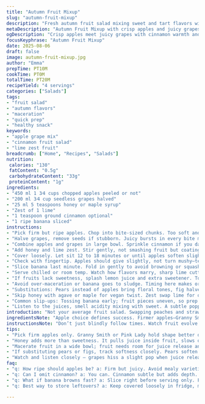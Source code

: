 ```yaml
---
title: "Autumn Fruit Mixup"
slug: "autumn-fruit-mixup"
description: "Fresh autumn fruit salad mixing sweet and tart flavors with a hint of citrus. Uses apples and grapes instead of peaches and strawberries. Adds cinnamon for warmth, and a splash of honey replaces sugar. Let fruits mingle, releasing vibrant juices and softening just enough. A quick maceration with lime zest to brighten, finished by folding in banana slices without mushiness. No gluten nuts eggs or dairy. A blend of textures from crisp apple to soft banana with juicy grape bursts."
metaDescription: "Autumn Fruit Mixup with crisp apples and juicy grapes, lime zest kick, cinnamon warmth plus banana finishing touch. Slow maceration balances texture and juice."
ogDescription: "Crisp apples meet juicy grapes with cinnamon warmth and lime zest punch. Banana folds in last to keep texture fresh. Watch juices, timing’s everything."
focusKeyphrase: "Autumn Fruit Mixup"
date: 2025-08-06
draft: false
image: autumn-fruit-mixup.jpg
author: "Emma"
prepTime: PT10M
cookTime: PT0M
totalTime: PT20M
recipeYield: "4 servings"
categories: ["Salads"]
tags:
- "fruit salad"
- "autumn flavors"
- "maceration"
- "quick prep"
- "healthy snack"
keywords:
- "apple grape mix"
- "cinnamon fruit salad"
- "lime zest fruit"
breadcrumb: ["Home", "Recipes", "Salads"]
nutrition: 
 calories: "130"
 fatContent: "0.5g"
 carbohydrateContent: "33g"
 proteinContent: "1g"
ingredients:
- "450 ml 1 3⁄4 cups chopped apples peeled or not"
- "200 ml 3⁄4 cup seedless grapes halved"
- "25 ml 5 teaspoons honey or maple syrup"
- "Zest of 1 lime"
- "1 teaspoon ground cinnamon optional"
- "1 ripe banana sliced"
instructions:
- "Pick firm but ripe apples. Chop into bite-sized chunks. Too soft and it turns mushy fast."
- "Halve grapes, remove seeds if stubborn. Juicy bursts in every bite matter here."
- "Combine apples and grapes in large bowl. Sprinkle cinnamon if you dare, adds subtle autumn warmth."
- "Add honey and lime zest. Stir gently, not smashing fruit but coating each piece evenly."
- "Cover loosely. Let sit 12 to 18 minutes or until apples soften slightly, grapes shine with juice."
- "Check with fingertip. Apples should give slightly, not turn mushy—texture is key."
- "Slice banana last minute. Fold in gently to avoid browning or squashy mess."
- "Serve chilled or room temp. Watch how flavors marry, sharp lime cutting sweetness, cinnamon lurking beneath."
- "If fruits lack sweetness, splash lemon juice and extra sweetener. Too runny? Drain half juice before adding banana."
- "Avoid over-maceration or banana goes to sludge. Timing here makes or breaks."
- "Substitutions: Pears instead of apples bring floral tones, fig halves instead of grapes add honeyed depth."
- "Skip honey with agave or maple for vegan twist. Zest swap lime for orange if preferred more mellow notes."
- "Common slip-ups: Tossing banana early; fruit pieces uneven, so prep homogeneous chunks."
- "Listen to the juices, smell acidity mixing with sweet. A subtle popping sound from grapes releasing juice is a green light."
introduction: "Not your average fruit salad. Swapping peaches and strawberries for apples and grapes to chase that autumn vibe. Apple’s crisp snap against juicy grape pops. Honey replaces plain sugar, bringing subtle earthy sweetness plus a stickier texture. Cinnamon is optional but staple in my kitchen come fall. Citrus zest—lime because it cuts sharper than lemon—awaken the fruit, no flatness allowed. Banana waits till the last second so it stays firm—learned that the hard way. Letting the apples soften just a whisper creates harmony between crunch and juice. A fresh salad demands respect for timing, sensory checks, knowing your fruit’s moods. Sounds like just a bowl of fruit? Wait till you hear how the grapes hiss as juice spills—the real clue your mix is ready."
ingredientsNote: "Apple choice defines success. Firmer apples—Granny Smith, Pink Lady—hold shape and resist mushiness in maceration better than mealy ones. Peeling apples optional; keeps nutrients but peeling improves texture if skin is tough. Grapes must be seedless or deseeded to avoid bitter bites. Honey is not just sweetener; it gives body and slows juice excess while marrying perfectly with cinnamon notes. Lime zest adds sharp brightness missing in many autumn fruit combos. Cinnamon optional but highly recommended to lift the entire bowl. Banana waits till end to keep bright and avoid brown mush spots—cut just before serving. Substitutes like pears or figs change texture and sweetness profile but keep the same principles: balance, timing, and freshness."
instructionsNote: "Don’t just blindly follow times. Watch fruit evolve visually and by touch. Apples need to soften a slight bit—no one wants raw crispness or mush. A gentle squeeze test shows when to stop. The maceration isn’t about simmering or cooking; just coaxing juice and softening. Stir gently to avoid breaking grapes or apples. Use a large bowl so fruit gets even coating without bruising. Bananas get tossed in only when ready to serve—too early means a brown, slimy endgame. Cover the bowl loosely to avoid condensation drips inside interfering with texture. If juices flood too much, a quick drain or paper towel helps avoid watery pudding. Texture is king here; crisp, juicy contrast with soft banana finish. Experiment with zest type and sweetener to fine-tune acidity vs sweetness."
tips:
- "Pick firm apples only. Granny Smith or Pink Lady hold shape better during maceration. Avoid mealy or overripe – mush ruins texture fast. Peeling is optional but tough skins can distract from softness balance. Peeling also lessens bitterness. Halve grapes carefully – seedless only or remove seeds to stop bitter. Use gentle stirring to coat fruit but don’t crush grapes or apples. Watch fruit carefully when sitting out; no more than 18 minutes max. Longer means mush, less juice contrast."
- "Honey adds more than sweetness. It pulls juice inside fruit, slows over-softening. Maple or agave swap for vegan but note texture shifts slightly. Cinnamon is subtle but highly recommended. Adds aroma that works well with tart lime zest. Zest—lime or orange—sprinkle finely. Lime cuts sharp, orange mellows. Don’t use juice here; zest releases oils without extra moisture. Fold banana in only last minute to avoid browning. Slice evenly – large chunks turn mushy, tiny bits disappear. Timing is king here, watch texture visually and by touch."
- "Macerate fruit in a wide bowl; fruit needs room for juice release and spice distribution. Cover loosely but not airtight to avoid condensation dripping back on fruit, making it soggy. Let sit on counter; room temp helps juice develop faster than fridge chill. Scoop out banana right before serving. If mix feels too wet, drain juice carefully with spoon or paper towel – too much liquid breaks structure. Banana absorbs liquid fast, so keep juice level under control. Adjust sweetness with lemon juice if fruit tastes flat – avoid sugar-heavy fixes; honey blends better."
- "If substituting pears or figs, track softness closely. Pears soften quicker than apples, figs add moisture. Both sweeten mix but change texture heavily. Use cinnamon sparingly with figs, figs are already sweet and dense. Lime zest stays a must for balance. Agave changes flavor profile slightly, maple more rustic. Keep banana timing consistent no matter substitute. Macerating too long causes flavor fade and banana mush. Test fruit with fingertip, slight give is ready. Not squishy, still some crunch."
- "Watch and listen closely – grapes hiss a slight pop when juice releases, smells fragrant with cinnamon hitting nose. Texture contrast the goal: crisp apple, juicy grape bursts, soft banana finish. If juice floods fruit too much, drain well before adding banana to keep softness intact. Don’t overmix during folding or you bruise fruit and lose vibrant notes. Letting fruit sit longer drains juices, not melds flavors here. Keep maceration time tight, rely on sensory signals over clock timeline rigidly."
faq:
- "q: How ripe should apples be? a: Firm but juicy. Avoid mealy varieties. Test squeeze gently. Too soft means mush. Crispness needed to balance juicy grapes and soft banana added later. Peel optional if skin tough or bitter."
- "q: Can I omit cinnamon? a: You can. Cinnamon subtle but adds depth. Without it mix lacks autumn warmth. Maybe replace with nutmeg or cardamom but spice changes profile quickly. Testing needed if swapping."
- "q: What if banana browns fast? a: Slice right before serving only. Folding banana sooner causes immediate browning. Use fresh bananas. If unavoidable, toss lemon juice on slices but affects taste. Last minute fold essential."
- "q: Best way to store leftovers? a: Keep covered loosely in fridge, max a day. Banana texture degrades fast cold. Consider storing mix without banana then add slices fresh next serving. Drain excess juice if soggy. Serve soon."

---
```

